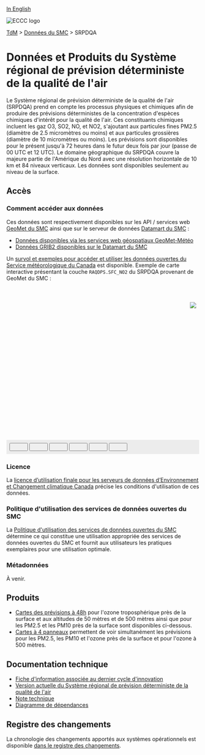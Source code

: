 [In English](readme_raqdps_en.md)

![ECCC logo](../../img_eccc-logo.png)

[TdM](../../readme_fr.md) > [Données du SMC](../readme_fr.md) > SRPDQA

# Données et Produits du Système régional de prévision déterministe de la qualité de l'air 

Le Système régional de prévision déterministe de la qualité de l'air (SRPDQA) prend en compte les processus physiques et chimiques afin de produire des prévisions déterministes de la concentration d'espèces chimiques d'intérêt pour la qualité de l'air. Ces constituants chimiques incluent les gaz O3, SO2, NO, et NO2, s'ajoutant aux particules fines PM2.5 (diamètre de 2.5 micromètres ou moins) et aux particules grossières (diamètre de 10 micromètres ou moins). Les prévisions sont disponibles pour le présent jusqu'à 72 heures dans le futur deux fois par jour (passe de 00 UTC et 12 UTC). Le domaine géographique du SRPDQA couvre la majeure partie de l'Amérique du Nord avec une résolution horizontale de 10 km et 84 niveaux verticaux. Les données sont disponibles seulement au niveau de la surface. 

## Accès

### Comment accéder aux données

Ces données sont respectivement disponibles sur les API / services web [GeoMet du SMC](../../msc-geomet/readme_fr.md) ainsi que sur le serveur de données [Datamart du SMC](../../msc-datamart/readme_fr.md) :

* [Données disponibles via les services web géospatiaux GeoMet-Météo](readme_raqdps-geomet_fr.md)
* [Données GRIB2 disponibles sur le Datamart du SMC](readme_raqdps-datamart_fr.md) 

Un [survol et exemples pour accéder et utiliser les données ouvertes du Service météorologique du Canada](../../usage/readme_fr.md) est disponible. Exemple de carte interactive présentant la couche `RAQDPS.SFC_NO2` du SRPDQA provenant de GeoMet du SMC :

<div id="map" style="height: 400px; position: relative">
  <div id="legend-popup">
  <div id="legend-popup-content">
    <img id="legend-img" src="https://geo.weather.gc.ca/geomet?lang=fr&version=1.3.0&service=WMS&request=GetLegendGraphic&sld_version=1.1.0&layer=RAQDPS.SFC_NO2&format=image/png&STYLE=SFC-NO2_PPBV"/>
  </div>
</div>
</div>
<div id="controller" role="group" aria-label="Animation controls" style="background: #ececec; padding: 0.5rem;">
  <button id="fast-backward" class="btn btn-primary btn-sm" type="button"><i class="fa fa-fast-backward" style="padding: 0rem 1rem"></i></button>
  <button id="step-backward" class="btn btn-primary btn-sm" type="button"><i class="fa fa-step-backward" style="padding: 0rem 1rem"></i></button>
  <button id="play-pause" class="btn btn-primary btn-sm" type="button"><i class="fa fa-play" style="padding: 0rem 1rem"></i></button>
  <button id="step-forward" class="btn btn-primary btn-sm" type="button"><i class="fa fa-step-forward" style="padding: 0rem 1rem"></i></button>
  <button id="fast-forward" class="btn btn-primary btn-sm" type="button"><i class="fa fa-fast-forward" style="padding: 0rem 1rem"></i></button>
  <button id="exportmap" class="btn btn-primary btn-sm" type="button"><i class="fa fa-download" style="padding: 0rem 1rem"></i></button>
  <a id="image-download" download="msc-geomet_web-map_export.png"></a>
  <span id="info" style="padding-left: 0.5rem;cursor: pointer;"></span>
</div>

### Licence

La [licence d’utilisation finale pour les serveurs de données d’Environnement et Changement climatique Canada](../../licence/readme_fr.md) précise les conditions d'utilisation de ces données.

### Politique d'utilisation des services de données ouvertes du SMC

La [Politique d'utilisation des services de données ouvertes du SMC](../../usage-policy/readme_fr.md) détermine ce qui constitue une utilisation appropriée des services de données ouvertes du SMC et fournit aux utilisateurs les pratiques exemplaires pour une utilisation optimale.

### Métadonnées

À venir.

## Produits

* [Cartes des prévisions à 48h](https://meteo.gc.ca/aqfm/index_f.html) pour l'ozone troposphérique près de la surface et aux altitudes de 50 mètres et de 500 mètres ainsi que pour les PM2.5 et les PM10 près de la surface sont disponibles ci-dessous. 
* [Cartes à 4 panneaux](https://meteo.gc.ca/aqfm/index_f.html) permettent de voir simultanément les prévisions pour les PM2.5, les PM10 et l'ozone près de la surface et pour l'ozone à 500 mètres.

## Documentation technique


* [Fiche d'information associée au dernier cycle d'innovation](https://collaboration.cmc.ec.gc.ca/cmc/cmoi/product_guide/docs/fact_sheets/factsheet_raqdps_f.pdf)
* [Version actuelle du Système régional de prévision déterministe de la qualité de l'air](https://collaboration.cmc.ec.gc.ca/cmc/cmoi/product_guide/docs/tech_specifications/tech_specifications_RAQDPS_f.pdf) 
* [Note technique](http://collaboration.cmc.ec.gc.ca/cmc/CMOI/product_guide/docs/tech_notes/technote_raqdps_f.pdf)
* [Diagramme de dépendances](https://collaboration.cmc.ec.gc.ca/cmc/cmos/public_doc/msc-data/nwep-dependency-diagrams/system_RAQDPS-FW_fr.svg)

## Registre des changements 

La chronologie des changements apportés aux systèmes opérationnels est disponible [dans le registre des changements](changelog_raqdps_fr.md).

<style>
  #legend-img {
    margin: 0px;
  }
  #legend-popup {
    position: absolute;
    top: 40px;
    right: 8px;
    z-index: 2;
  }
  .legend-switch{
    top: 8px;
    right: .5em;
  }
  .ol-touch .legend-switch {
    top: 80px;
  }
</style>

<link rel="stylesheet" href="https://cdn.jsdelivr.net/npm/ol@v7.3.0/ol.css" type="text/css"/>
<script src="https://cdn.polyfill.io/v2/polyfill.min.js?features=requestAnimationFrame,Element.prototype.classList,URL"></script>
<script src="https://cdn.jsdelivr.net/npm/ol@v7.3.0/dist/ol.js"></script>
<script src="https://cdnjs.cloudflare.com/ajax/libs/FileSaver.js/1.3.3/FileSaver.min.js"></script>
<script>
    function isIE() {
      return window.navigator.userAgent.match(/(MSIE|Trident)/);
    }
    var head = document.getElementsByTagName('head')[0];
    var js = document.createElement("script");
    js.type = "text/javascript";
    if (isIE())
    {
        js.src = "../../../js/raqdps_ie.js";
        document.getElementById("controller").setAttribute("hidden", true);
    }
    else
    {
        js.src = "../../../js/raqdps.js";
    }
    head.appendChild(js);
</script>
